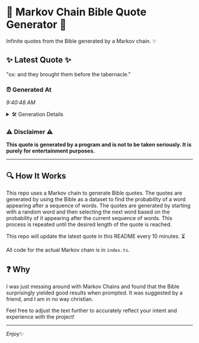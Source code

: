 # 📖 Markov Chain Bible Quote Generator 📖

Infinite quotes from the Bible generated by a Markov chain. ✨

## ✨ Latest Quote ✨
"ox: and they brought them before the tabernacle."

### ⏰ Generated At
*9:40:48 AM*

<details>
    <summary>🛠️ Generation Details</summary>
    <p>
        <strong>🌱 Seed:</strong> ox:<br>
        <strong>🔄 Iterations:</strong> 7<br>
        <strong>📜 Context History:</strong><br>[ ox: ]: and<br>[ ox:, and ]: they<br>[ ox:, and, they ]: brought<br>[ ox:, and, they, brought ]: them<br>[ ox:, and, they, brought, them ]: before<br>[ ox:, and, they, brought, them, before ]: the<br>[ and, they, brought, them, before, the ]: tabernacle.<br>
    </p>
</details>

### ⚠️ Disclaimer ⚠️
**This quote is generated by a program and is not to be taken seriously. It is purely for entertainment purposes.**

---

## 🔍 How It Works

This repo uses a Markov chain to generate Bible quotes. The quotes are generated by using the Bible as a dataset to find the probability of a word appearing after a sequence of words. The quotes are generated by starting with a random word and then selecting the next word based on the probability of it appearing after the current sequence of words. This process is repeated until the desired length of the quote is reached.

This repo will update the latest quote in this README every 10 minutes. ⏳

All code for the actual Markov chain is in `index.ts`.

## ❓ Why

I was just messing around with Markov Chains and found that the Bible surprisingly yielded good results when prompted. 
It was suggested by a friend, and I am in no way christian.

Feel free to adjust the text further to accurately reflect your intent and experience with the project!

---

*Enjoy*✨
